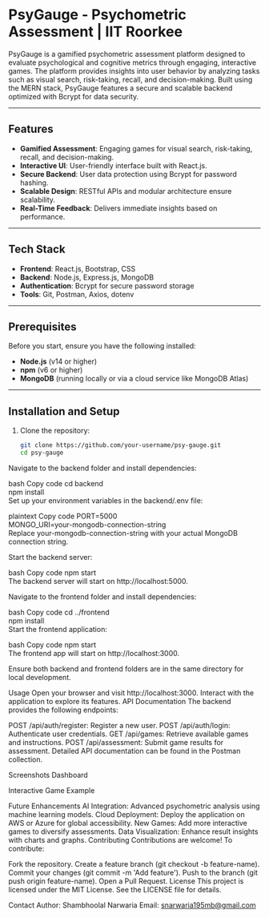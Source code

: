 # PsyGauge - Psychometric Assessment | IIT Roorkee  

PsyGauge is a gamified psychometric assessment platform designed to evaluate psychological and cognitive metrics through engaging, interactive games. The platform provides insights into user behavior by analyzing tasks such as visual search, risk-taking, recall, and decision-making. Built using the MERN stack, PsyGauge features a secure and scalable backend optimized with Bcrypt for data security.

---

## Features  
- **Gamified Assessment**: Engaging games for visual search, risk-taking, recall, and decision-making.  
- **Interactive UI**: User-friendly interface built with React.js.  
- **Secure Backend**: User data protection using Bcrypt for password hashing.  
- **Scalable Design**: RESTful APIs and modular architecture ensure scalability.  
- **Real-Time Feedback**: Delivers immediate insights based on performance.  

---

## Tech Stack  
- **Frontend**: React.js, Bootstrap, CSS  
- **Backend**: Node.js, Express.js, MongoDB  
- **Authentication**: Bcrypt for secure password storage  
- **Tools**: Git, Postman, Axios, dotenv  

---

## Prerequisites  
Before you start, ensure you have the following installed:  
- **Node.js** (v14 or higher)  
- **npm** (v6 or higher)  
- **MongoDB** (running locally or via a cloud service like MongoDB Atlas)  

---

## Installation and Setup  
1. Clone the repository:  
   ```bash  
   git clone https://github.com/your-username/psy-gauge.git  
   cd psy-gauge  
Navigate to the backend folder and install dependencies:

bash
Copy code
cd backend  
npm install  
Set up your environment variables in the backend/.env file:

plaintext
Copy code
PORT=5000  
MONGO_URI=your-mongodb-connection-string  
Replace your-mongodb-connection-string with your actual MongoDB connection string.

Start the backend server:

bash
Copy code
npm start  
The backend server will start on http://localhost:5000.

Navigate to the frontend folder and install dependencies:

bash
Copy code
cd ../frontend  
npm install  
Start the frontend application:

bash
Copy code
npm start  
The frontend app will start on http://localhost:3000.

Ensure both backend and frontend folders are in the same directory for local development.

Usage
Open your browser and visit http://localhost:3000.
Interact with the application to explore its features.
API Documentation
The backend provides the following endpoints:

POST /api/auth/register: Register a new user.
POST /api/auth/login: Authenticate user credentials.
GET /api/games: Retrieve available games and instructions.
POST /api/assessment: Submit game results for assessment.
Detailed API documentation can be found in the Postman collection.

Screenshots
Dashboard

Interactive Game Example

Future Enhancements
AI Integration: Advanced psychometric analysis using machine learning models.
Cloud Deployment: Deploy the application on AWS or Azure for global accessibility.
New Games: Add more interactive games to diversify assessments.
Data Visualization: Enhance result insights with charts and graphs.
Contributing
Contributions are welcome! To contribute:

Fork the repository.
Create a feature branch (git checkout -b feature-name).
Commit your changes (git commit -m 'Add feature').
Push to the branch (git push origin feature-name).
Open a Pull Request.
License
This project is licensed under the MIT License. See the LICENSE file for details.

Contact
Author: Shambhoolal Narwaria
Email: snarwaria195mb@gmail.com
